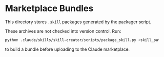 # Marketplace Bundles

This directory stores `.skill` packages generated by the packager script.

These archives are not checked into version control. Run:

```bash
python .claude/skills/skill-creator/scripts/package_skill.py <skill_path> dist/marketplace
```

to build a bundle before uploading to the Claude marketplace.

